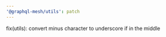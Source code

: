 ```yaml
---
'@graphql-mesh/utils': patch
---
```


fix(utils): convert minus character to underscore if in the middle
